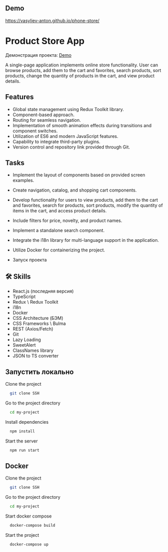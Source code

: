 
## Demo

https://vasyliev-anton.github.io/phone-store/


# Product Store App

Демонстрация проекта: [Demo](https://vasyliev-anton.github.io/phone-store/)

A single-page application implements online store functionality. User can browse products, add them to the cart and favorites, search products, sort products, change the quantity of products in the cart, and view product details.

## Features

- Global state management using Redux Toolkit library.
- Component-based approach.
- Routing for seamless navigation.
- Implementation of smooth animation effects during transitions and component switches.
- Utilization of ES6 and modern JavaScript features.
- Capability to integrate third-party plugins.
- Version control and repository link provided through Git.

## Tasks
- Implement the layout of components based on provided screen examples.
- Create navigation, catalog, and shopping cart components.
- Develop functionality for users to view products, add them to the cart and favorites, search for products, sort products, modify the quantity of items in the cart, and access product details.
- Include filters for price, novelty, and product names.
- Implement a standalone search component.
- Integrate the i18n library for multi-language support in the application.
- Utilize Docker for containerizing the project.

- Запуск проекта

## 🛠 Skills
- React.js (последняя версия)
- TypeScript
- Redux \ Redux Toolkit
- i18n
- Docker
- CSS Architecture (БЭМ)
- CSS Frameworks \ Bulma
- REST (Axios/Fetch)
- Git
- Lazy Loading
- SweetAlert
- ClassNames library
- JSON to TS converter


## Запустить локально

Clone the project

```bash
  git clone SSH
```

Go to the project directory

```bash
  cd my-project
```

Install dependencies

```bash
  npm install
```

Start the server

```bash
  npm run start
```

## Docker
Clone the project

```bash
  git clone SSH
```
Go to the project directory

```bash
  cd my-project
```

Start docker compose
```bash
  docker-compose build
```
Start the project
```bash
  docker-compose up
```


